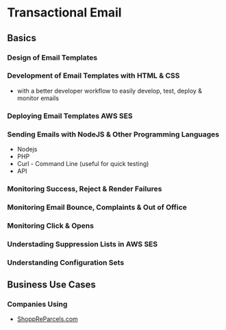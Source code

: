 # Transactional Email

## Basics
### Design of Email Templates

### Development of Email Templates with HTML & CSS

- with a better developer workflow to easily develop, test, deploy & monitor emails

### Deploying Email Templates AWS SES


### Sending Emails with NodeJS & Other Programming Languages

- Nodejs
- PHP
- Curl - Command Line (useful for quick testing)
- API 

### Monitoring Success, Reject & Render Failures

### Monitoring Email Bounce, Complaints & Out of Office

### Monitoring Click & Opens

### Understading Suppression Lists in AWS SES

### Understanding Configuration Sets

## Business Use Cases

### Companies Using
 - [ShoppReParcels.com](https://www.shoppreparcel.com)
 
 


